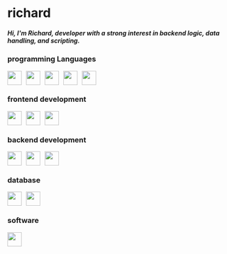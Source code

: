 # richard

##### Hi, I'm Richard, developer with a strong interest in backend logic, data handling, and scripting.

### programming Languages
<img height="32" width="32" style="margin-right: 10px;" src="https://cdn.simpleicons.org/c/white" /><img height="32" width="32" style="margin-right: 10px;" src="https://cdn.simpleicons.org/lua/white" /><img height="32" width="32" style="margin-right: 10px;" src="https://cdn.simpleicons.org/javascript/white" /><img height="32" width="32" style="margin-right: 10px;" src="https://cdn.simpleicons.org/php/white" /><img height="32" width="32" style="margin-right: 10px;" src="https://cdn.simpleicons.org/python/white" />

### frontend development 
<img height="32" width="32" style="margin-right: 10px;" src="https://cdn.simpleicons.org/html5/white" /><img height="32" width="32" style="margin-right: 10px;" src="https://cdn.simpleicons.org/css/white" /><img height="32" width="32" style="margin-right: 10px;" src="https://cdn.simpleicons.org/tailwindcss/white" />

### backend development 
<img height="32" width="32" style="margin-right: 10px;" src="https://cdn.simpleicons.org/nodedotjs/white" /><img height="32" width="32" style="margin-right: 10px;" src="https://cdn.simpleicons.org/nginx/white" /><img height="32" width="32" style="margin-right: 10px;" src="https://cdn.simpleicons.org/express/white" />

### database
<img height="32" width="32" style="margin-right: 10px;" src="https://cdn.simpleicons.org/mysql/white" /><img height="32" width="32" style="margin-right: 10px;" src="https://cdn.simpleicons.org/mariadb/white" />

### software
<img height="32" width="32" style="margin-right: 10px;" src="https://cdn.simpleicons.org/figma/white" />
